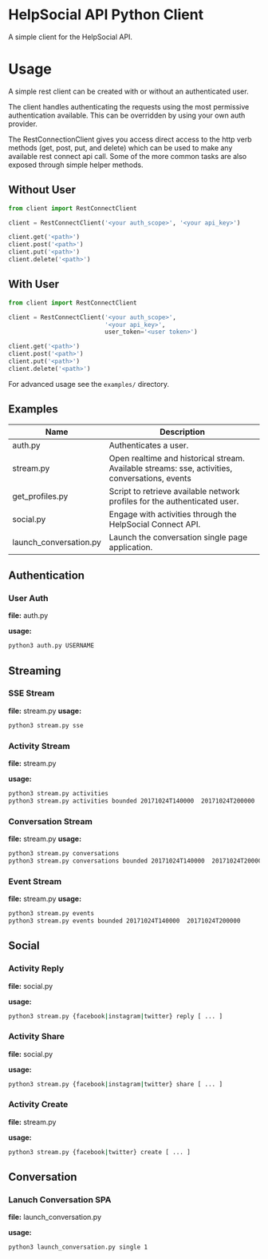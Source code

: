 HelpSocial API Python Client
==========

A simple client for the HelpSocial API.

# Usage

A simple rest client can be created with or without an authenticated
user.

The client handles authenticating the requests using the most permissive
authentication available. This can be overridden by using your own
auth provider.

The RestConnectionClient gives you access direct access to the http
verb methods (get, post, put, and delete) which can be used to make
any available rest connect api call. Some of the more common tasks
are also exposed through simple helper methods.


## Without User

```python
from client import RestConnectClient

client = RestConnectClient('<your auth_scope>', '<your api_key>')

client.get('<path>')
client.post('<path>')
client.put('<path>')
client.delete('<path>')
```

## With User

```python
from client import RestConnectClient

client = RestConnectClient('<your auth_scope>',
                           '<your api_key>',
                           user_token='<user token>')

client.get('<path>')
client.post('<path>')
client.put('<path>')
client.delete('<path>')
```

For advanced usage see the `examples/` directory.

## Examples

| Name | Description |
| ---- | ----------- |
| auth.py | Authenticates a user. |
| stream.py | Open realtime and historical stream. Available streams: sse, activities, conversations, events  |
| get_profiles.py | Script to retrieve available network profiles for the authenticated user. |
| social.py | Engage with activities through the HelpSocial Connect API. |
| launch_conversation.py | Launch the conversation single page application. |


## Authentication

### User Auth

**file:** auth.py

**usage:**

```bash
python3 auth.py USERNAME
```

## Streaming

### SSE Stream

**file:** stream.py
**usage:**
```bash
python3 stream.py sse
```

### Activity Stream

**file:** stream.py

**usage:**

```bash
python3 stream.py activities
python3 stream.py activities bounded 20171024T140000  20171024T200000
```

### Conversation Stream

**file:** stream.py
**usage:**
```bash
python3 stream.py conversations
python3 stream.py conversations bounded 20171024T140000  20171024T200000
```

### Event Stream

**file:** stream.py
**usage:**
```bash
python3 stream.py events
python3 stream.py events bounded 20171024T140000  20171024T200000
```

## Social

### Activity Reply

**file:** social.py

**usage:**

```bash
python3 stream.py {facebook|instagram|twitter} reply [ ... ]
```

### Activity Share

**file:** social.py

**usage:**

```bash
python3 stream.py {facebook|instagram|twitter} share [ ... ]
```

### Activity Create

**file:** stream.py

**usage:**

```bash
python3 stream.py {facebook|twitter} create [ ... ]
```

## Conversation

### Lanuch Conversation SPA

**file:** launch_conversation.py

**usage:**

```bash
python3 launch_conversation.py single 1
```


